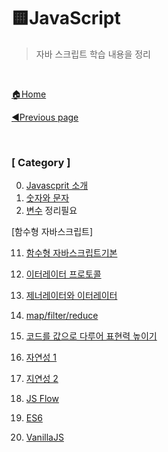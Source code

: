 # 🟨JavaScript

> 자바 스크립트 학습 내용을 정리

<br>

[🏠Home](https://github.com/batboy118/Study_Note)

[◀Previous page ](../README.md)

<br>

### [ Category ]

0. [Javascprit 소개](00.Javascprit소개.md)
1. [숫자와 문자](01.숫자와문자.md)
2. [변수](02.변수.md)  정리필요



[함수형 자바스크립트]

11. [함수형 자바스크립트기본](03.함수형자바스크립트기본)
12. [이터레이터 프로토콜](04.이터레이터프로토콜.md)

11. [제너레이터와 이터레이터](05.제너레이터와이터레이터.md)
12. [map/filter/reduce](06.map_filter_reduce.md)
13. [코드를 값으로 다루어 표현력 높이기](07.코드를값으로다루어표현력높이기.md)
14. [자연성 1](08.자연성1.md)
15. [지연성 2](09.지연성2.md)



97. [JS Flow](97.JSFlow.md)

98. [ES6](98.ES6.md)

99. [VanillaJS](99.VanillaJS.md)

